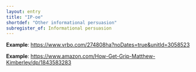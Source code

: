 ```yaml
---
layout: entry
title: "IP-oe"
shortdef: "Other informational persuasion"
subregister_of: Informational persuasion
---
```


**Example**: <https://www.vrbo.com/274808ha?noDates=true&unitId=3058523>

**Example**: <https://www.amazon.com/How-Get-Grip-Matthew-Kimberley/dp/1843583283>

<!-- details -->

<!-- START GENERATED SCREENSHOT GALLERY -->
<!-- END GENERATED SCREENSHOT GALLERY -->
